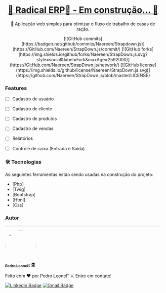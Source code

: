 <h1 align="center">
    <a href="https://pt-br.reactjs.org/">🚧  Radical ERP🔗 - Em construção...  🚧</a>
</h1>
<p align="center">🚀 Aplicação web simples para otimizar o fluxo de trabalho de casas de ração.</p>

<p align="center">
[![GitHub commits](https://badgen.net/github/commits/Naereen/Strapdown.js)](https://GitHub.com/Naereen/StrapDown.js/commit/)
[![GitHub forks](https://img.shields.io/github/forks/Naereen/StrapDown.js.svg?style=social&label=Fork&maxAge=2592000)](https://GitHub.com/Naereen/StrapDown.js/network/)
[![GitHub license](https://img.shields.io/github/license/Naereen/StrapDown.js.svg)](https://github.com/Naereen/StrapDown.js/blob/master/LICENSE)
</p>

### Features

- [ ] Cadastro de usuário
- [ ] Cadastro de cliente
- [ ] Cadastro de produtos
- [ ] Cadastro de vendas
- [ ] Relatórios
- [ ] Controle de caixa (Entrada e Saída)


### 🛠 Tecnologias

As seguintes ferramentas estão sendo usadas na construção do projeto:

- [Php]
- [Twig]
- [Bootstrap]
- [Html]
- [Css]


### Autor
---

<a href="https://www.linkedin.com/in/pedro-leonel-52980a210/">
 <img style="border-radius: 50%;" src="https://media.licdn.com/dms/image/D4D03AQHdZwaGWcFXcA/profile-displayphoto-shrink_800_800/0/1682010783703?e=1689206400&v=beta&t=V4hIL_Yze34duoq84a6ysX3D2SPmaoDvb7AmHho6Ioo" width="100px;" alt=""/>
 <br />
 <sub><b>Pedro Leonel"</b></sub></a> <a href="https://www.linkedin.com/in/pedro-leonel-52980a210/" title="Pedro Leonel">👽</a>


Feito com ❤️ por Pedro Leonel" ⚔️ Entre em contato!

[![Linkedin Badge](https://img.shields.io/badge/-Thiago-blue?style=flat-square&logo=Linkedin&logoColor=white&link=https://www.linkedin.com/in/tgmarinho/)](https://www.linkedin.com/in/pedro-leonel-52980a210/) 
[![Gmail Badge](https://img.shields.io/badge/-tgmarinho@gmail.com-c14438?style=flat-square&logo=Gmail&logoColor=white&link=mailto:tgmarinho@gmail.com)](mailto:leonelpedro443@gmail.com)